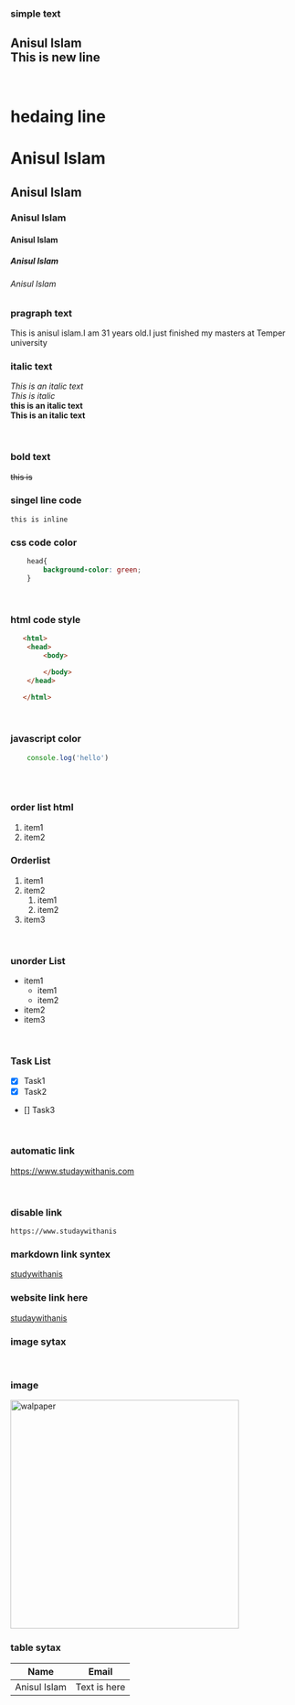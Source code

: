 <!--markdown tetorial-->

### simple text
Anisul Islam  
This is new line
---

</br>

# hedaing line

# Anisul Islam
## Anisul Islam
### Anisul Islam
#### Anisul Islam
##### Anisul Islam
###### Anisul Islam

### pragraph text
<p>This is anisul islam.I am 31 years old.I just finished my masters at Temper university</>

### italic text 
<i>This is an italic text</i>  
_This is italic_  
__this is an italic text__  
**This is an italic text**

</br>

### bold text
~~this is~~

### singel line code
`this is inline`

### css code color
```css
    head{
        background-color: green;
    }
```
</br>

### html code style
```html
   <html>
    <head>
        <body>

        </body>
    </head>
   
   </html>
```
</br>

### javascript color
```javascript
    console.log('hello')
    
```
</br>

### order list html
<ol>
  <li>item1</li>
  <li>item2</li>
</ol>


### Orderlist
1. item1
2. item2
    1. item1
    2. item2
3. item3

</br>

### unorder List
- item1
    - item1
    - item2
- item2
- item3

</br>

### Task List
- [x] Task1
- [x] Task2
- [] Task3

</br>

### automatic link
https://www.studaywithanis.com

</br>

### disable link
`https://www.studaywithanis`

### markdown link syntex
[studywithanis](https://www/studaywithanis)


### website link here
[studaywithanis][websitelink]



<!-- all link is here -->
[websitelink]: https://www/studaywithanis.com


### image sytax
<!-- ![alt text](./foldername/image.jpg)-->

</br>

### image
<img src="./Pictures/Screenshot_2023-10-09_12-20-31.png" width="400" title="walpaper"/>

### table sytax
| Name | Email |
|------ |-------|
| Anisul Islam | Text is here|